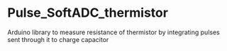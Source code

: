 # Pulse_SoftADC_thermistor
Arduino library to measure resistance of thermistor by integrating pulses sent through it to charge capacitor 
